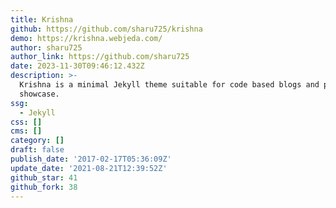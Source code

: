 ```yaml
---
title: Krishna
github: https://github.com/sharu725/krishna
demo: https://krishna.webjeda.com/
author: sharu725
author_link: https://github.com/sharu725
date: 2023-11-30T09:46:12.432Z
description: >-
  Krishna is a minimal Jekyll theme suitable for code based blogs and project
  showcase.
ssg:
  - Jekyll
css: []
cms: []
category: []
draft: false
publish_date: '2017-02-17T05:36:09Z'
update_date: '2021-08-21T12:39:52Z'
github_star: 41
github_fork: 38
---
```

